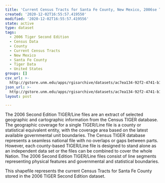```yaml
---
title: 'Current Census Tracts for Santa Fe County, New Mexico, 2006se TIGER'
created: '2020-12-02T16:55:57.419550'
modified: '2020-12-02T16:55:57.419556'
state: active
type: dataset
tags:
  - 2006 Tiger Second Edition
  - Census Data
  - County
  - Current Census Tracts
  - New Mexico
  - Santa Fe County
  - Tiger Data
  - United States
groups: []
csv_url: >-
  http://gstore.unm.edu/apps/rgisarchive/datasets/ac7ea134-92f2-4741-b18d-04c03c20061a/tgr2006se_sant_trtcu.derived.csv
json_url: >-
  http://gstore.unm.edu/apps/rgisarchive/datasets/ac7ea134-92f2-4741-b18d-04c03c20061a/tgr2006se_sant_trtcu.derived.json
layout: post

---
```

The 2006 Second Edition TIGER/Line files are an extract of selected geographic and cartographic information from the Census TIGER database.  The geographic coverage for a single TIGER/Line file is a county or statistical equivalent entity, with the coverage area based on the latest available governmental unit boundaries. The Census TIGER database represents a seamless national file with no overlaps or gaps between parts.  However, each county-based TIGER/Line file is designed to stand alone as an independent data set or the files can be combined to cover the whole Nation.  The 2006 Second Edition  TIGER/Line files consist of line segments representing physical features and governmental and statistical boundaries.  

This shapefile represents the current Census Tracts for Santa Fe County stored in the 2006 TIGER Second Edition dataset.
